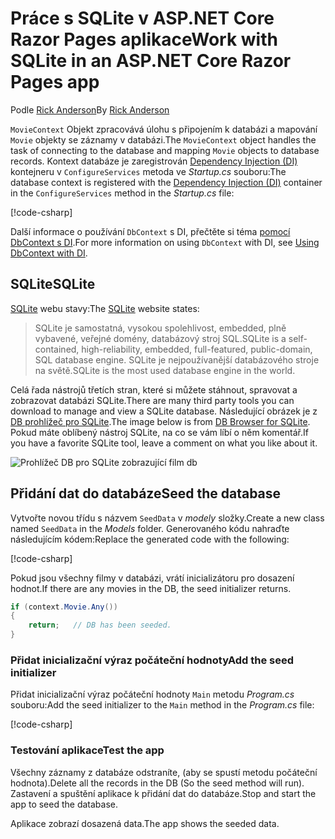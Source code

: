 # <a name="work-with-sqlite-in-an-aspnet-core-razor-pages-app"></a><span data-ttu-id="faca3-101">Práce s SQLite v ASP.NET Core Razor Pages aplikace</span><span class="sxs-lookup"><span data-stu-id="faca3-101">Work with SQLite in an ASP.NET Core Razor Pages app</span></span>

<span data-ttu-id="faca3-102">Podle [Rick Anderson](https://twitter.com/RickAndMSFT)</span><span class="sxs-lookup"><span data-stu-id="faca3-102">By [Rick Anderson](https://twitter.com/RickAndMSFT)</span></span>

<span data-ttu-id="faca3-103">`MovieContext` Objekt zpracovává úlohu s připojením k databázi a mapování `Movie` objekty se záznamy v databázi.</span><span class="sxs-lookup"><span data-stu-id="faca3-103">The `MovieContext` object handles the task of connecting to the database and mapping `Movie` objects to database records.</span></span> <span data-ttu-id="faca3-104">Kontext databáze je zaregistrován [Dependency Injection (DI)](xref:fundamentals/dependency-injection) kontejneru v `ConfigureServices` metoda ve *Startup.cs* souboru:</span><span class="sxs-lookup"><span data-stu-id="faca3-104">The database context is registered with the [Dependency Injection (DI)](xref:fundamentals/dependency-injection) container in the `ConfigureServices` method in the *Startup.cs* file:</span></span>

[!code-csharp[](code/Startup.cs?name=snippet2&highlight=6-8)]

<span data-ttu-id="faca3-105">Další informace o používání `DbContext` s DI, přečtěte si téma [pomocí DbContext s DI](/ef/core/miscellaneous/configuring-dbcontext#using-dbcontext-with-dependency-injection).</span><span class="sxs-lookup"><span data-stu-id="faca3-105">For more information on using `DbContext` with DI, see [Using DbContext with DI](/ef/core/miscellaneous/configuring-dbcontext#using-dbcontext-with-dependency-injection).</span></span>

## <a name="sqlite"></a><span data-ttu-id="faca3-106">SQLite</span><span class="sxs-lookup"><span data-stu-id="faca3-106">SQLite</span></span>

<span data-ttu-id="faca3-107">[SQLite](https://www.sqlite.org/) webu stavy:</span><span class="sxs-lookup"><span data-stu-id="faca3-107">The [SQLite](https://www.sqlite.org/) website states:</span></span>

> <span data-ttu-id="faca3-108">SQLite je samostatná, vysokou spolehlivost, embedded, plně vybavené, veřejné domény, databázový stroj SQL.</span><span class="sxs-lookup"><span data-stu-id="faca3-108">SQLite is a self-contained, high-reliability, embedded, full-featured, public-domain, SQL database engine.</span></span> <span data-ttu-id="faca3-109">SQLite je nejpoužívanější databázového stroje na světě.</span><span class="sxs-lookup"><span data-stu-id="faca3-109">SQLite is the most used database engine in the world.</span></span>

<span data-ttu-id="faca3-110">Celá řada nástrojů třetích stran, které si můžete stáhnout, spravovat a zobrazovat databázi SQLite.</span><span class="sxs-lookup"><span data-stu-id="faca3-110">There are many third party tools you can download to manage and view a SQLite database.</span></span> <span data-ttu-id="faca3-111">Následující obrázek je z [DB prohlížeč pro SQLite](http://sqlitebrowser.org/).</span><span class="sxs-lookup"><span data-stu-id="faca3-111">The image below is from [DB Browser for SQLite](http://sqlitebrowser.org/).</span></span> <span data-ttu-id="faca3-112">Pokud máte oblíbený nástroj SQLite, na co se vám líbí o něm komentář.</span><span class="sxs-lookup"><span data-stu-id="faca3-112">If you have a favorite SQLite tool, leave a comment on what you like about it.</span></span>

![Prohlížeč DB pro SQLite zobrazující film db](../../tutorials/first-mvc-app-xplat/working-with-sql/_static/dbb.png)

## <a name="seed-the-database"></a><span data-ttu-id="faca3-114">Přidání dat do databáze</span><span class="sxs-lookup"><span data-stu-id="faca3-114">Seed the database</span></span>

<span data-ttu-id="faca3-115">Vytvořte novou třídu s názvem `SeedData` v *modely* složky.</span><span class="sxs-lookup"><span data-stu-id="faca3-115">Create a new class named `SeedData` in the *Models* folder.</span></span> <span data-ttu-id="faca3-116">Generovaného kódu nahraďte následujícím kódem:</span><span class="sxs-lookup"><span data-stu-id="faca3-116">Replace the generated code with the following:</span></span>

[!code-csharp[](code/Models/SeedData.cs)]

<span data-ttu-id="faca3-117">Pokud jsou všechny filmy v databázi, vrátí inicializátoru pro dosazení hodnot.</span><span class="sxs-lookup"><span data-stu-id="faca3-117">If there are any movies in the DB, the seed initializer returns.</span></span>

```csharp
if (context.Movie.Any())
{
    return;   // DB has been seeded.
}
```

<a name="si"></a>
### <a name="add-the-seed-initializer"></a><span data-ttu-id="faca3-118">Přidat inicializační výraz počáteční hodnoty</span><span class="sxs-lookup"><span data-stu-id="faca3-118">Add the seed initializer</span></span>

<span data-ttu-id="faca3-119">Přidat inicializační výraz počáteční hodnoty `Main` metodu *Program.cs* souboru:</span><span class="sxs-lookup"><span data-stu-id="faca3-119">Add the seed initializer to the `Main` method in the *Program.cs* file:</span></span>

[!code-csharp[](../../tutorials/razor-pages/razor-pages-start/sample/RazorPagesMovie/Program.cs)]

### <a name="test-the-app"></a><span data-ttu-id="faca3-120">Testování aplikace</span><span class="sxs-lookup"><span data-stu-id="faca3-120">Test the app</span></span>

<span data-ttu-id="faca3-121">Všechny záznamy z databáze odstraníte, (aby se spustí metodu počáteční hodnota).</span><span class="sxs-lookup"><span data-stu-id="faca3-121">Delete all the records in the DB (So the seed method will run).</span></span> <span data-ttu-id="faca3-122">Zastavení a spuštění aplikace k přidání dat do databáze.</span><span class="sxs-lookup"><span data-stu-id="faca3-122">Stop and start the app to seed the database.</span></span>

<span data-ttu-id="faca3-123">Aplikace zobrazí dosazená data.</span><span class="sxs-lookup"><span data-stu-id="faca3-123">The app shows the seeded data.</span></span>

